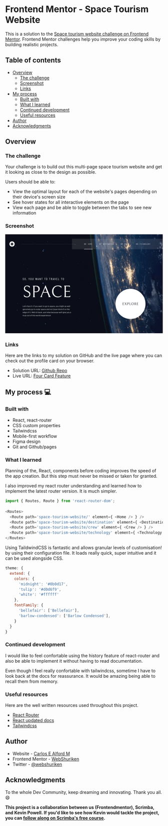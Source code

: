 # Frontend Mentor - Space Tourism Website

This is a solution to the [Space tourism website challenge on Frontend Mentor](https://www.frontendmentor.io/challenges/space-tourism-multipage-website-gRWj1URZ3). Frontend Mentor challenges help you improve your coding skills by building realistic projects. 

## Table of contents

- [Overview](#overview)
  - [The challenge](#the-challenge)
  - [Screenshot](#screenshot)
  - [Links](#links)
- [My process](#my-process)
  - [Built with](#built-with)
  - [What I learned](#what-i-learned)
  - [Continued development](#continued-development)
  - [Useful resources](#useful-resources)
- [Author](#author)
- [Acknowledgments](#acknowledgments)

## Overview

### The challenge

Your challenge is to build out this multi-page space tourism website and get it looking as close to the design as possible.

Users should be able to:

- View the optimal layout for each of the website's pages depending on their device's screen size
- See hover states for all interactive elements on the page
- View each page and be able to toggle between the tabs to see new information

### Screenshot

![screenshot of the space tourism home page](./screenshot.png)

### Links

Here are the links to my solution on GitHub and the live page where you can check out the profile card on your browser.

- Solution URL: [Github Repo](https://github.com/webshuriken/space-tourism-website)
- Live URL: [Four Card Feature](https://webshuriken.github.io/space-tourism-website/)

## My process :computer:

### Built with

- React, react-router
- CSS custom properties
- Tailwindcss
- Mobile-first workflow
- Figma design
- Git and Github/pages

### What I learned

Planning of the, React, components before coding improves the speed of the app creation. But this step must never be missed 
or taken for granted.

I also improved my react router understanding and learned how to implement the latest router version. It is much simpler.

```js
import { Routes, Route } from 'react-router-dom';

<Routes>
  <Route path='space-tourism-website/' element={ <Home /> } />
  <Route path='space-tourism-website/destination' element={ <Destination /> } />
  <Route path='space-tourism-website/crew' element={ <Crew /> } />
  <Route path='space-tourism-website/technology' element={ <Technology /> } />
</Routes>
```

Using TaildwindCSS is fantastic and allows granular levels of customisation! by using their configuration file.
It loads really quick, super intuitive and it can be used alongside CSS.

```js
theme: {
  extend: {
    colors: {
      'midnight': '#0b0d17',
      'tulip': '#d0d6f9',
      'white': '#ffffff'
    },
    fontFamily: {
      'bellefair': ['Bellefair'],
      'barlow-condensed': ['Barlow Condensed'],
    }
  }
}
```

### Continued development

I would like to feel confortable using the history feature of react-router and also be able to implement it without having to read documentation.

Even though I feel really confortable with tailwindcss, sometime I have to look back at the docs for reassurance. It would be amazing being able to recall them from memory.

### Useful resources

Here are the well written resources used throughout this project.

- [React Router](https://reactrouter.com/en/main/start/overview)
- [React updated docs](https://react.dev/)
- [Tailwindcss](https://tailwindcss.com/docs/installation)

## Author

- Website - [Carlos E Alford M](https://carlosealford.com)
- Frontend Mentor - [WebShuriken](https://www.frontendmentor.io/profile/WebShuriken)
- Twitter - [@webshuriken](https://www.twitter.com/webshuriken)

## Acknowledgments

To the whole Dev Community, keep dreaming and innovating. Thank you all. :smile:

**This project is a collaboration between us (Frontendmentor), Scrimba, and Kevin Powell. If you'd like to see how Kevin would tackle the project, you can [follow along on Scrimba's free course](https://scrimba.com/learn/spacetravel).**
